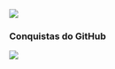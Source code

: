 <div align="left">
  <img align="center" src="https://github-readme-stats.vercel.app/api/top-langs/?username=lowergm&bg_color=000000&title_color=4493f8&text_color=ffff00&border_color=ffff00&hide_progress=false&langs_count=20&layout=compact" />
</div>

### Conquistas do GitHub

<div align="left">
  <img src="https://github-profile-trophy.vercel.app/?username=lowergm&bg_color=000000&no-frame=true&row=4&column=4&border_color=ffff00" />
</div>
